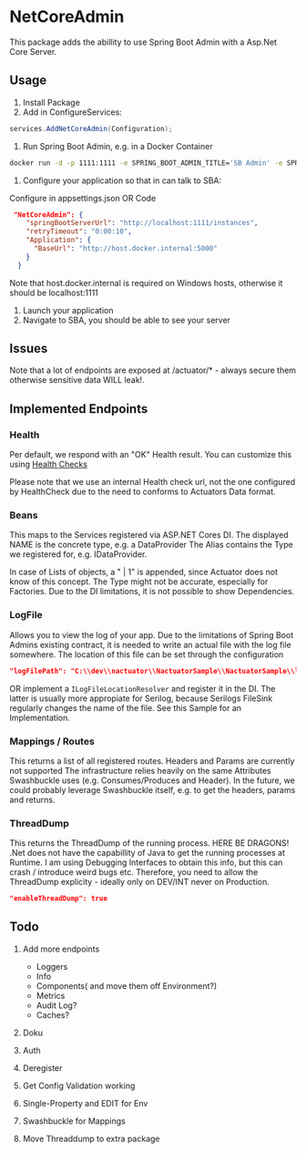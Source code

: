 # NetCoreAdmin

This package adds the abillity to use Spring Boot Admin with a Asp.Net Core Server.

## Usage

1. Install Package
1. Add in ConfigureServices:

```C#
services.AddNetCoreAdmin(Configuration);
```

1. Run Spring Boot Admin, e.g. in a Docker Container

```bash
docker run -d -p 1111:1111 -e SPRING_BOOT_ADMIN_TITLE='SB Admin' -e SPRING_BOOT_ADMIN_SECURITY_ENABLED=false --name spring-boot-admin slydeveloper/spring-boot-admin:latest
```

1. Configure your application so that in can talk to SBA:

Configure in appsettings.json OR Code

```json
 "NetCoreAdmin": {
    "springBootServerUrl": "http://localhost:1111/instances",
    "retryTimeout": "0:00:10",
    "Application": {
      "BaseUrl": "http://host.docker.internal:5000"
    }
  }
```

Note that host.docker.internal is required on Windows hosts, otherwise it should be localhost:1111

1. Launch your application
1. Navigate to SBA, you should be able to see your server

## Issues

Note that a lot of endpoints are exposed at /actuator/* - always secure them otherwise sensitive data WILL leak!.

## Implemented Endpoints

### Health

Per default, we respond with an "OK" Health result.
You can customize this using [Health Checks](https://docs.microsoft.com/en-us/aspnet/core/host-and-deploy/health-checks?view=aspnetcore-3.1)

Please note that we use an internal Health check url, not the one configured by HealthCheck due to the need to conforms to Actuators Data format.

### Beans

This maps to the Services registered via ASP.NET Cores DI.
The displayed NAME is the concrete type, e.g. a DataProvider
The Alias contains the Type we registered for, e.g. IDataProvider.

In case of Lists of objects, a " | 1" is appended, since Actuator does not know of this concept.
The Type might not be accurate, especially for Factories.
Due to the DI limitations, it is not possible to show Dependencies.

### LogFile

Allows you to view the log of your app.
Due to the limitations of Spring Boot Admins existing contract, it is needed to write an actual file with the log file somewhere.
The location of this file can be set through the configuration

```json
"logFilePath": "C:\\dev\\nactuator\\NactuatorSample\\NactuatorSample\\log20200204.txt"
```

OR implement a `ILogFileLocationResolver` and register it in the DI.
The latter is usually more appropiate for Serilog, because Serilogs FileSink regularly changes the name of the file. See this Sample for an Implementation.

### Mappings / Routes

This returns a list of all registered routes.
Headers and Params are currently not supported
The infrastructure relies heavily on the same Attributes Swashbuckle uses (e.g. Consumes/Produces and Header).
In the future, we could probably leverage Swashbuckle itself, e.g. to get the headers, params and returns.

### ThreadDump

This returns the ThreadDump of the running process.
HERE BE DRAGONS!
.Net does not have the capabillity of Java to get the running processes at Runtime. I am using Debugging Interfaces to obtain this info, but this can crash / introduce weird bugs etc.
Therefore, you need to allow the ThreadDump explicity - ideally only on DEV/INT never on Production.

```json
"enableThreadDump": true
```

## Todo

1. Add more endpoints

    - Loggers
    - Info
    - Components( and move them off Environment?)
    - Metrics
    - Audit Log?
    - Caches?
1. Doku
1. Auth
1. Deregister
1. Get Config Validation working
1. Single-Property and EDIT for Env
1. Swashbuckle for Mappings
1. Move Threaddump to extra package